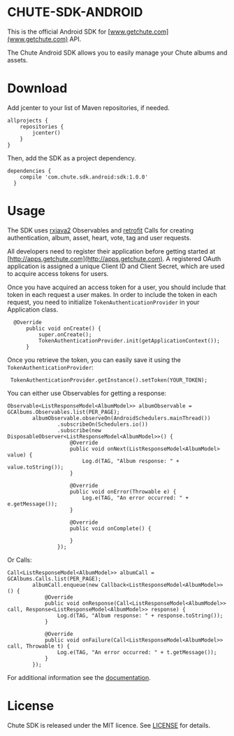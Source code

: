 CHUTE-SDK-ANDROID
==

This is the official Android SDK for [www.getchute.com](www.getchute.com) API.

The Chute Android SDK allows you to easily manage your Chute albums and assets.

Download
===

Add jcenter to your list of Maven repositories, if needed.

```
allprojects {
    repositories {
        jcenter()
    }
}
```

Then, add the SDK as a project dependency.

```
dependencies {
    compile 'com.chute.sdk.android:sdk:1.0.0'
  }
```

Usage
===

The SDK uses [rxjava2](https://github.com/ReactiveX/RxAndroid) Observables and [retrofit](https://github.com/square/retrofit) Calls for creating authentication, album, asset, heart, vote, tag and user requests.
  
All developers need to register their application before getting started at [http://apps.getchute.com](http://apps.getchute.com). A registered OAuth application is assigned a unique Client ID and Client Secret, which are used to acquire access tokens for users.

Once you have acquired an access token for a user, you should include that token in each request a user makes. 
In order to include the token in each request, you need to initialize <code>TokenAuthenticationProvider</code> in your Application class. 
```
  @Override
      public void onCreate() {
          super.onCreate();
          TokenAuthenticationProvider.init(getApplicationContext());
      }
  ```

Once you retrieve the token, you can easily save it using the <code>TokenAuthenticationProvider</code>:

```
 TokenAuthenticationProvider.getInstance().setToken(YOUR_TOKEN);
```
 
 You can either use Observables for getting a response:
 
 ```
 Observable<ListResponseModel<AlbumModel>> albumObservable = GCAlbums.Observables.list(PER_PAGE);
         albumObservable.observeOn(AndroidSchedulers.mainThread())
                 .subscribeOn(Schedulers.io())
                 .subscribe(new DisposableObserver<ListResponseModel<AlbumModel>>() {
                     @Override
                     public void onNext(ListResponseModel<AlbumModel> value) {
                         Log.d(TAG, "Album response: " + value.toString());
                     }
 
                     @Override
                     public void onError(Throwable e) {
                         Log.e(TAG, "An error occurred: " + e.getMessage());
                     }
 
                     @Override
                     public void onComplete() {
 
                     }
                 });
 ```
 
Or Calls:

 ```
 Call<ListResponseModel<AlbumModel>> albumCall = GCAlbums.Calls.list(PER_PAGE);
         albumCall.enqueue(new Callback<ListResponseModel<AlbumModel>>() {
             @Override
             public void onResponse(Call<ListResponseModel<AlbumModel>> call, Response<ListResponseModel<AlbumModel>> response) {
                 Log.d(TAG, "Album response: " + response.toString());
             }
 
             @Override
             public void onFailure(Call<ListResponseModel<AlbumModel>> call, Throwable t) {
                 Log.e(TAG, "An error occurred: " + t.getMessage());
             }
         });
 ```

For additional information see the [documentation](http://www.getchute.com/developers/reference/#).

License
==

Chute SDK is released under the MIT licence. See [LICENSE](LICENSE) for details.